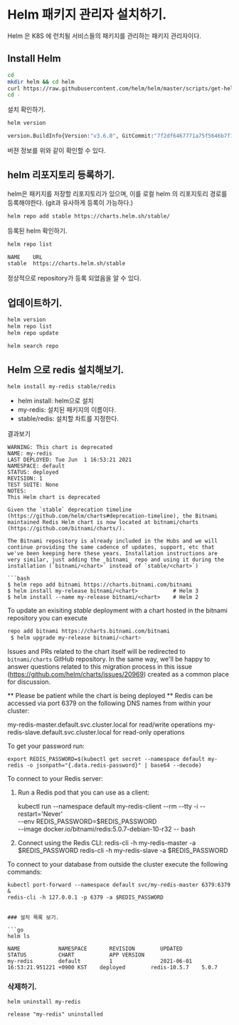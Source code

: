 # Helm 패키지 관리자 설치하기. 

Helm 은 K8S 에 런치될 서비스들의 패키지를 관리하는 패키지 관리자이다. 

## Install Helm

```bash
cd 
mkdir helm && cd helm
curl https://raw.githubusercontent.com/helm/helm/master/scripts/get-helm-3 | bash
cd -
```

설치 확인하기. 

```bash
helm version

version.BuildInfo{Version:"v3.6.0", GitCommit:"7f2df6467771a75f5646b7f12afb408590ed1755", GitTreeState:"clean", GoVersion:"go1.16.3"}
```

버젼 정보를 위와 같이 확인할 수 있다. 

## helm 리포지토리 등록하기. 

helm은 패키지를 저장할 리포지토리가 있으며, 이를 로컬 helm 의 리포지토리 경로를 등록해야한다. (git과 유사하게 등록이 가능하다.)

```bash
helm repo add stable https://charts.helm.sh/stable/
```

등록된 helm 확인하기. 

```bash
helm repo list

NAME    URL                          
stable  https://charts.helm.sh/stable

```

정상적으로 repository가 등록 되었음을 알 수 있다. 

## 업데이트하기. 

```bash
helm version
helm repo list
helm repo update

helm search repo
```

## Helm 으로 redis 설치해보기. 

```shell
helm install my-redis stable/redis
```

- helm install: helm으로 설치
- my-redis: 설치된 패키지의 이름이다. 
- stable/redis: 설치할 차트를 지정한다. 



결과보기 

```shell
WARNING: This chart is deprecated
NAME: my-redis
LAST DEPLOYED: Tue Jun  1 16:53:21 2021
NAMESPACE: default
STATUS: deployed
REVISION: 1
TEST SUITE: None
NOTES:
This Helm chart is deprecated

Given the `stable` deprecation timeline (https://github.com/helm/charts#deprecation-timeline), the Bitnami maintained Redis Helm chart is now located at bitnami/charts (https://github.com/bitnami/charts/).

The Bitnami repository is already included in the Hubs and we will continue providing the same cadence of updates, support, etc that we've been keeping here these years. Installation instructions are very similar, just adding the _bitnami_ repo and using it during the installation (`bitnami/<chart>` instead of `stable/<chart>`)

```bash
$ helm repo add bitnami https://charts.bitnami.com/bitnami
$ helm install my-release bitnami/<chart>           # Helm 3
$ helm install --name my-release bitnami/<chart>    # Helm 2
```

To update an exisiting _stable_ deployment with a chart hosted in the bitnami repository you can execute
 ```bash                                                                                                                                                                                                                                                                                                                                                                    $ helm
 repo add bitnami https://charts.bitnami.com/bitnami
  $ helm upgrade my-release bitnami/<chart>
  ```

  Issues and PRs related to the chart itself will be redirected to `bitnami/charts` GitHub repository. In the same way, we'll be happy to answer questions related to this migration process in this issue (https://github.com/helm/charts/issues/20969) created as a common place for discussion.

** Please be patient while the chart is being deployed **
Redis can be accessed via port 6379 on the following DNS names from within your cluster:

my-redis-master.default.svc.cluster.local for read/write operations
my-redis-slave.default.svc.cluster.local for read-only operations


To get your password run:

    export REDIS_PASSWORD=$(kubectl get secret --namespace default my-redis -o jsonpath="{.data.redis-password}" | base64 --decode)

To connect to your Redis server:

1. Run a Redis pod that you can use as a client:

   kubectl run --namespace default my-redis-client --rm --tty -i --restart='Never' \
    --env REDIS_PASSWORD=$REDIS_PASSWORD \
   --image docker.io/bitnami/redis:5.0.7-debian-10-r32 -- bash

2. Connect using the Redis CLI:
   redis-cli -h my-redis-master -a $REDIS_PASSWORD
   redis-cli -h my-redis-slave -a $REDIS_PASSWORD

To connect to your database from outside the cluster execute the following commands:

    kubectl port-forward --namespace default svc/my-redis-master 6379:6379 &
    redis-cli -h 127.0.0.1 -p 6379 -a $REDIS_PASSWORD
```

### 설치 목록 보기. 

```go
helm ls

NAME            NAMESPACE       REVISION        UPDATED                                 STATUS          CHART           APP VERSION
my-redis        default         1               2021-06-01 16:53:21.951221 +0900 KST    deployed        redis-10.5.7    5.0.7 
```

### 삭제하기. 

```shell
helm uninstall my-redis

release "my-redis" uninstalled
```